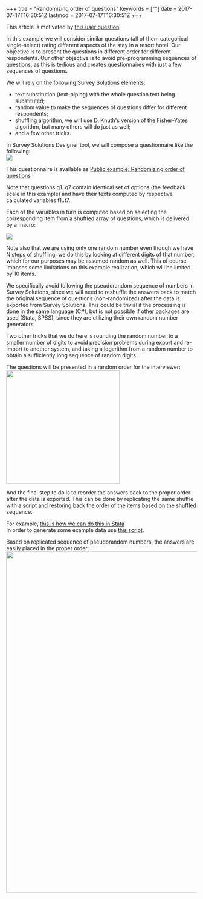 +++
title = "Randomizing order of questions"
keywords = [""]
date = 2017-07-17T16:30:51Z
lastmod = 2017-07-17T16:30:51Z
+++

This article is motivated by [this user
question](http://support.mysurvey.solutions/customer/portal/questions/17104444).  
  
In this example we will consider similar questions (all of them
categorical single-select) rating different aspects of the stay in a
resort hotel. Our objective is to present the questions in different
order for different respondents. Our other objective is to avoid
pre-programming sequences of questions, as this is tedious and creates
questionnaires with just a few sequences of questions.  
  
We will rely on the following Survey Solutions elements:

-   text substitution (text-piping) with the whole question text being
    substituted;
-   random value to make the sequences of questions differ for different
    respondents;
-   shuffling algorithm, we will use D. Knuth's version of the
    Fisher-Yates algorithm, but many others will do just as well;
-   and a few other tricks.  

In Survey Solutions Designer tool, we will compose a questionnaire like
the following:  
![](/images/798456.png)  
  
This questionnaire is available as [Public example: Randomizing order of
questions](https://solutions.worldbank.org/questionnaire/details/fee4777ff17c4791a86c55ce9d96a6ee)  
  
Note that questions q1..q7 contain identical set of options (the
feedback scale in this example) and have their texts computed by
respective calculated variables t1..t7.  
  
Each of the variables in turn is computed based on selecting the
corresponding item from a shuffled array of questions, which is
delivered by a macro:  
  
![](/images/798457.png)  
  
Note also that we are using only one random number even though we have N
steps of shuffling, we do this by looking at different digits of that
number, which for our purposes may be assumed random as well. This of
course imposes some limitations on this example realization, which will
be limited by 10 items.  
  
We specifically avoid following the pseudorandom sequence of numbers in
Survey Solutions, since we will need to reshuffle the answers back to
match the original sequence of questions (non-randomized) after the data
is exported from Survey Solutions. This could be trivial if the
processing is done in the same language (C\#), but is not possible if
other packages are used (Stata, SPSS), since they are utilizing their
own random number generators.  
  
Two other tricks that we do here is rounding the random number to a
smaller number of digits to avoid precision problems during export and
re-import to another system, and taking a logarithm from a random number
to obtain a sufficiently long sequence of random digits.  
  
The questions will be presented in a random order for the interviewer:  
<img src="/images/798462.png" width="300" />  
  
And the final step to do is to reorder the answers back to the proper
order after the data is exported. This can be done by replicating the
same shuffle with a script and restoring back the order of the items
based on the shuffled sequence.  
  
For example, [this is how we can do this in
Stata](http://www.radyakin.org/suso/rndquest/decode_data.do)  
In order to generate some example data use [this
script](http://www.radyakin.org/suso/rndquest/gen_example.do).  
  
Based on replicated sequence of pseudorandom numbers, the answers are
easily placed in the proper order:  
<img src="/images/798493.png" width="900" />

